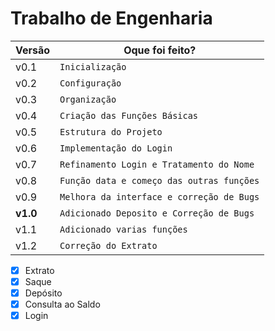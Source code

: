 
# Trabalho de Engenharia

|         Versão       |Oque foi feito?                                                  |
|----------------|-------------------------------|
|v0.1|`Inicialização`            |
|v0.2|`Configuração`            |
|v0.3|`Organização`            |
|v0.4|`Criação das Funções Básicas`            |
|v0.5|`Estrutura do Projeto`            |
|v0.6|`Implementação do Login`            |
|v0.7|`Refinamento Login e Tratamento do Nome`            |
|v0.8|`Função data e começo das outras funções`            |
|v0.9|`Melhora da interface e correção de Bugs`            |
|**v1.0**|`Adicionado Deposito e Correção de Bugs`            |
|v1.1|`Adicionado varias funções`            |
|v1.2|`Correção do Extrato`            |


 - [X] Extrato
 - [X] Saque
 - [X] Depósito
 - [X] Consulta ao Saldo
 - [X] Login
